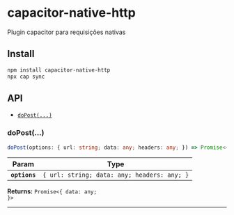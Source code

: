 # capacitor-native-http

Plugin capacitor para requisições nativas

## Install

```bash
npm install capacitor-native-http
npx cap sync
```

## API

<docgen-index>

* [`doPost(...)`](#dopost)

</docgen-index>

<docgen-api>
<!--Update the source file JSDoc comments and rerun docgen to update the docs below-->

### doPost(...)

```typescript
doPost(options: { url: string; data: any; headers: any; }) => Promise<{ data: any; }>
```

| Param         | Type                                                   |
| ------------- | ------------------------------------------------------ |
| **`options`** | <code>{ url: string; data: any; headers: any; }</code> |

**Returns:** <code>Promise&lt;{ data: any; }&gt;</code>

--------------------

</docgen-api>
